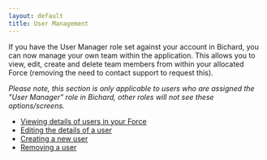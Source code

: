 ```yaml
---
layout: default
title: User Management
---
```


If you have the User Manager role set against your account in Bichard, you can now manage your own team within the application. This allows you to view, edit, create and delete team members from within your allocated Force (removing the need to contact support to request this).

*Please note, this section is only applicable to users who are assigned the "User Manager" role in Bichard, other roles will not see these options/screens.*

* [Viewing details of users in your Force](viewing-users/)
* [Editing the details of a user](editing-users/)
* [Creating a new user](creating-users/)
* [Removing a user](removing-users/)
